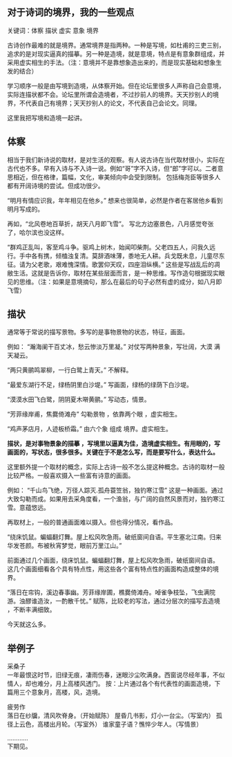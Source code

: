 ## 对于诗词的境界，我的一些观点

关键词：体察 描状 虚实 意象 境界

古诗创作最难的就是境界。通常境界是指两种。一种是写境，如杜甫的三吏三别，追求的是对现实逼真的描摹。另一种是造境，就是意境，特点是有意象群组成，并采用虚实相生的手法。（注：意境并不是靠想象造出来的，而是现实基础和想象生发的结合）

学习顺序一般是由写境到造境，从体察开始。但在论坛里很多人声称自己会意境，实际连描状都不会。论坛里所谓会造境者，不过抄前人的境界。天天抄别人的境界，不代表自己有境界；天天抄别人的论文，不代表自己会论文。同理。

这里我把写境和造境一起讲。

## 体察
相当于我们新诗说的取材，是对生活的观察。有人说古诗在当代取材很小，实际在古代也不多。早有入诗与不入诗一说。例如“哥”字不入诗，但“郎”字可以。二者意思相近，但在格律，篇幅，文化，审美倾向中会受到限制。 包括梅尧臣等很多人都有开阔诗境的尝试。但成功很少。

“明月有情应识我，年年相见在他乡。”
想来也很简单，必然是作者在客居他乡看到明月写成的。

再如，“北风卷地百草折，胡天八月即飞雪”。
写北方边塞景色，八月感觉夸张了，哈尔滨也没这样。

“群鸡正乱叫，客至鸡斗争。驱鸡上树木，始闻叩柴荆。父老四五人，问我久远行。手中各有携，倾榼浊复清。莫辞酒味薄，黍地无人耕。兵戈既未息，儿童尽东征。请为父老歌，艰难愧深情。歌罢仰天叹，四座泪纵横。”
这些是写战乱后的凋敝生活。这就是告诉你，取材在某些层面而言，是一种思维。写作造句根据现实眼见的思维。（注：如果是意境摘句，那么在最后的句子必然有虚的成分，如八月即飞雪）

## 描状
通常等于常说的描写景物。多写的是事物景物的状态，特征，画面。

例如：
“瀚海阑干百丈冰，愁云惨淡万里凝。”
对仗写两种景象，写壮阔，大漠 满天凝云。

“两只黄鹂鸣翠柳，一行白鹭上青天。”
不解释。

“最爱东湖行不足，绿杨阴里白沙堤。”
写画面，绿杨的绿荫下白沙堤。

“漠漠水田飞白鹭，阴阴夏木啭黄鹂。”
写动态，情景。

“芳菲缘岸甫，焦爨倚滩舟”
勾勒景物 ，依靠两个眼 ，虚实相生。

“鸡声茅店月，人迹板桥霜。”
由六个象 组成 境界。虚实相生。

<b>描状，是对事物景象的描摹 ，写境里以逼真为佳，造境虚实相生。有用眼的，写画面的，写状态，很多很多。关键在于不是怎么写，而是要写什么，表达什么。</b>

这里额外提一个取材的概念，实际上古诗一般不怎么提这种概念。古诗的取材一般比较严格。一般喜欢摄入一些富有诗意的画面。

例如：
“千山鸟飞绝，万径人踪灭.孤舟蓑笠翁，独钓寒江雪”
这是一种画面。通过大致勾勒而成。如果用去采角度看，一个渔翁，与广阔的自然风景而对，独钓寒江雪。意蕴悠远。

再取材上，一般的普通画面难以摄入。但也得分情况，看作品。

“绕床饥鼠。蝙蝠翻灯舞。屋上松风吹急雨。破纸窗间自语。平生塞北江南。归来华发苍颜。布被秋宵梦觉，眼前万里江山。”

前面通过几个画面，绕床饥鼠。蝙蝠翻灯舞，屋上松风吹急雨，破纸窗间自语。
这几个画面细看各个具有特点性，用这些各个富有特点性的画面构造成整体的境界。

“落日在帘钩，溪边春事幽。芳菲缘岸圃，樵爨倚滩舟。啅雀争枝坠，飞虫满院游。浊醪谁造汝，一酌散千忧。”
赋陈，比较老的写法，通过分层次的描写去造境 ，不断丰满细致。

今天就这么多。

## 举例子

采桑子  
一年最恨这时节，旧绿无痕，凄雨伤春，迷眼沙尘吹满身。西窗说尽经年事，不似情人，却也难分，月上高楼风透门。
按：上片通过各个有代表性的画面造境，下篇用三个意象月，高楼，风，造境。

疲劳作  
落日在纱牖，清风吹脊身。（开始赋陈）
屋昏几书影，灯小一台尘。（写室内）
孤径上云色，高楼出月轮。（写室外）
谁家童子语？憔悴少年人。（写情景）

…………  
下期见。